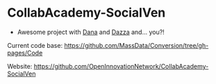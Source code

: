 # CollabAcademy-SocialVen

* Awesome project with [Dana](https://github.com/dana-bullister) and [Dazza](https://github.com/dazzaji) and... you?!


Current code base: https://github.com/MassData/Conversion/tree/gh-pages/Code

Website: https://github.com/OpenInnovationNetwork/CollabAcademy-SocialVen
